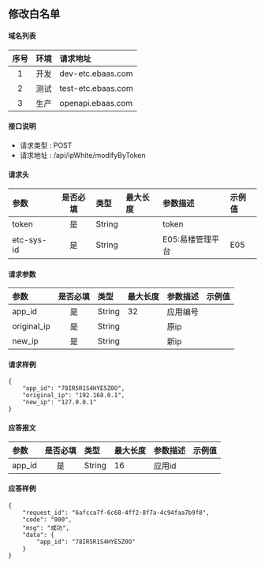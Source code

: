 ## 修改白名单 

#### 域名列表

| 序号  | 环境  | 请求地址           |
| :---: | :---: | :----------------- |
|   1   | 开发  | dev-etc.ebaas.com  |
|   2   | 测试  | test-etc.ebaas.com |
|   3   | 生产  | openapi.ebaas.com  |

#### 接口说明

* 请求类型 : POST
* 请求地址 : /api/ipWhite/modifyByToken

#### 请求头
| 参数       | 是否必填 | 类型   | 最大长度 | 参数描述         | 示例值 |
| :--------- | :------: | :----- | :------- | :--------------- | :----- |
| token      |    是    | String |          | token            |        |
| etc-sys-id |    是    | String |          | E05:易楼管理平台 | E05    |

#### 请求参数

| 参数        | 是否必填 | 类型   | 最大长度 | 参数描述 | 示例值 |
| :---------- | :------: | :----- | :------- | :------- | :----- |
| app_id      |    是    | String | 32       | 应用编号 |        |
| original_ip |    是    | String |          | 原ip     |        |
| new_ip      |    是    | String |          | 新ip     |        |

#### 请求样例

```
{
    "app_id": "78IR5R1S4HYE5Z0O",
    "original_ip": "192.168.0.1",
    "new_ip": "127.0.0.1"
}
```

#### 应答报文

| 参数   | 是否必填 | 类型   | 最大长度 | 参数描述 | 示例值 |
| :----- | :------: | :----- | :------- | :------- | :----- |
| app_id |    是    | String | 16       | 应用id   |        |

#### 应答样例

```
{
    "request_id": "6afcca7f-6c68-4ff2-8f7a-4c94faa7b9f8",
    "code": "000",
    "msg": "成功",
    "data": {
        "app_id": "78IR5R1S4HYE5Z0O"
    }
}

```
